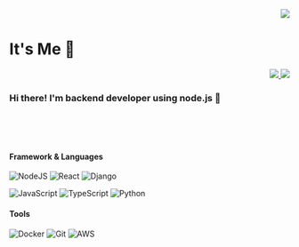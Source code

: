<div align="right">
  <img src="http://mazassumnida.wtf/api/mini/generate_badge?boj=kuma2301"/>
<!--   <img src="https://komarev.com/ghpvc/?username=HwanSu-K&label=PROFILE+VIEWS&color=ff6565"/> -->
</div> 

# It's Me 🐻

<div align="right">
  <a href='https://kumas.dev/' target='_blank' >
    <img src="https://img.shields.io/badge/Blog-ff5722?style=for-the-badge&logo=Blogger&logoColor=white&link=https://blog.kumas.dev/"/>
  </a>
  <a href='mailto:dev@kumas.dev' target='_blank'>
    <img src="https://img.shields.io/badge/hs@kumas.dev-d14836?style=for-the-badge&logo=Mail.Ru&logoColor=white&link=mailto:hs@kumas.dev"/>
  </a>
</div>

### Hi there! I'm backend developer using node.js 👋

<br><br><br>

#### Framework & Languages

![NodeJS](https://img.shields.io/badge/node.js-6DA55F?style=for-the-badge&logo=node.js&logoColor=white)
![React](https://img.shields.io/badge/react-%2320232a.svg?style=for-the-badge&logo=react&logoColor=%2361DAFB)
![Django](https://img.shields.io/badge/django-%23092E20.svg?style=for-the-badge&logo=django&logoColor=white)


![JavaScript](https://img.shields.io/badge/javascript-%23323330.svg?style=for-the-badge&logo=javascript&logoColor=%23F7DF1E)
![TypeScript](https://img.shields.io/badge/typescript-%23007ACC.svg?style=for-the-badge&logo=typescript&logoColor=white)
![Python](https://img.shields.io/badge/python-3670A0?style=for-the-badge&logo=python&logoColor=ffdd54)

#### Tools

![Docker](https://img.shields.io/badge/docker-%230db7ed.svg?style=for-the-badge&logo=docker&logoColor=white)
![Git](https://img.shields.io/badge/git-%23F05033.svg?style=for-the-badge&logo=git&logoColor=white)
![AWS](https://img.shields.io/badge/AWS-%23FF9900.svg?style=for-the-badge&logo=amazon-aws&logoColor=white)

